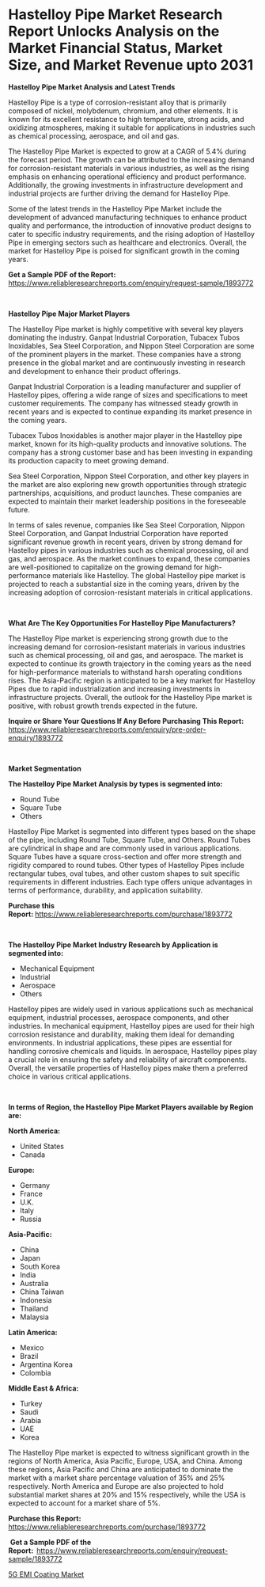 <p><h1>Hastelloy Pipe Market Research Report Unlocks Analysis on the Market Financial Status, Market Size, and Market Revenue upto 2031</h1></p><p><strong>Hastelloy Pipe Market Analysis and Latest Trends</strong></p>
<p><p>Hastelloy Pipe is a type of corrosion-resistant alloy that is primarily composed of nickel, molybdenum, chromium, and other elements. It is known for its excellent resistance to high temperature, strong acids, and oxidizing atmospheres, making it suitable for applications in industries such as chemical processing, aerospace, and oil and gas.</p><p>The Hastelloy Pipe Market is expected to grow at a CAGR of 5.4% during the forecast period. The growth can be attributed to the increasing demand for corrosion-resistant materials in various industries, as well as the rising emphasis on enhancing operational efficiency and product performance. Additionally, the growing investments in infrastructure development and industrial projects are further driving the demand for Hastelloy Pipe.</p><p>Some of the latest trends in the Hastelloy Pipe Market include the development of advanced manufacturing techniques to enhance product quality and performance, the introduction of innovative product designs to cater to specific industry requirements, and the rising adoption of Hastelloy Pipe in emerging sectors such as healthcare and electronics. Overall, the market for Hastelloy Pipe is poised for significant growth in the coming years.</p></p>
<p><strong>Get a Sample PDF of the Report:&nbsp;</strong> <a href="https://www.reliableresearchreports.com/enquiry/request-sample/1893772">https://www.reliableresearchreports.com/enquiry/request-sample/1893772</a></p>
<p>&nbsp;</p>
<p><strong>Hastelloy Pipe Major Market Players</strong></p>
<p><p>The Hastelloy Pipe market is highly competitive with several key players dominating the industry. Ganpat Industrial Corporation, Tubacex Tubos Inoxidables, Sea Steel Corporation, and Nippon Steel Corporation are some of the prominent players in the market. These companies have a strong presence in the global market and are continuously investing in research and development to enhance their product offerings.</p><p>Ganpat Industrial Corporation is a leading manufacturer and supplier of Hastelloy pipes, offering a wide range of sizes and specifications to meet customer requirements. The company has witnessed steady growth in recent years and is expected to continue expanding its market presence in the coming years.</p><p>Tubacex Tubos Inoxidables is another major player in the Hastelloy pipe market, known for its high-quality products and innovative solutions. The company has a strong customer base and has been investing in expanding its production capacity to meet growing demand.</p><p>Sea Steel Corporation, Nippon Steel Corporation, and other key players in the market are also exploring new growth opportunities through strategic partnerships, acquisitions, and product launches. These companies are expected to maintain their market leadership positions in the foreseeable future.</p><p>In terms of sales revenue, companies like Sea Steel Corporation, Nippon Steel Corporation, and Ganpat Industrial Corporation have reported significant revenue growth in recent years, driven by strong demand for Hastelloy pipes in various industries such as chemical processing, oil and gas, and aerospace. As the market continues to expand, these companies are well-positioned to capitalize on the growing demand for high-performance materials like Hastelloy. The global Hastelloy pipe market is projected to reach a substantial size in the coming years, driven by the increasing adoption of corrosion-resistant materials in critical applications.</p></p>
<p>&nbsp;</p>
<p><strong>What Are The Key Opportunities For Hastelloy Pipe Manufacturers?</strong></p>
<p><p>The Hastelloy Pipe market is experiencing strong growth due to the increasing demand for corrosion-resistant materials in various industries such as chemical processing, oil and gas, and aerospace. The market is expected to continue its growth trajectory in the coming years as the need for high-performance materials to withstand harsh operating conditions rises. The Asia-Pacific region is anticipated to be a key market for Hastelloy Pipes due to rapid industrialization and increasing investments in infrastructure projects. Overall, the outlook for the Hastelloy Pipe market is positive, with robust growth trends expected in the future.</p></p>
<p><strong>Inquire or Share Your Questions If Any Before Purchasing This Report:</strong> <a href="https://www.reliableresearchreports.com/enquiry/pre-order-enquiry/1893772">https://www.reliableresearchreports.com/enquiry/pre-order-enquiry/1893772</a></p>
<p>&nbsp;</p>
<p><strong>Market Segmentation</strong></p>
<p><strong>The Hastelloy Pipe Market Analysis by types is segmented into:</strong></p>
<p><ul><li>Round Tube</li><li>Square Tube</li><li>Others</li></ul></p>
<p><p>Hastelloy Pipe Market is segmented into different types based on the shape of the pipe, including Round Tube, Square Tube, and Others. Round Tubes are cylindrical in shape and are commonly used in various applications. Square Tubes have a square cross-section and offer more strength and rigidity compared to round tubes. Other types of Hastelloy Pipes include rectangular tubes, oval tubes, and other custom shapes to suit specific requirements in different industries. Each type offers unique advantages in terms of performance, durability, and application suitability.</p></p>
<p><strong>Purchase this Report:&nbsp;</strong><a href="https://www.reliableresearchreports.com/purchase/1893772">https://www.reliableresearchreports.com/purchase/1893772</a></p>
<p>&nbsp;</p>
<p><strong>The Hastelloy Pipe Market Industry Research by Application is segmented into:</strong></p>
<p><ul><li>Mechanical Equipment</li><li>Industrial</li><li>Aerospace</li><li>Others</li></ul></p>
<p><p>Hastelloy pipes are widely used in various applications such as mechanical equipment, industrial processes, aerospace components, and other industries. In mechanical equipment, Hastelloy pipes are used for their high corrosion resistance and durability, making them ideal for demanding environments. In industrial applications, these pipes are essential for handling corrosive chemicals and liquids. In aerospace, Hastelloy pipes play a crucial role in ensuring the safety and reliability of aircraft components. Overall, the versatile properties of Hastelloy pipes make them a preferred choice in various critical applications.</p></p>
<p>&nbsp;</p>
<p><strong>In terms of Region, the Hastelloy Pipe Market Players available by Region are:</strong></p>
<p>
    <p> <strong> North America: </strong>
        <ul>
            <li>United States</li>
            <li>Canada</li>
        </ul>
        </p> 
    <p> <strong> Europe: </strong>
        <ul>
            <li>Germany</li>
            <li>France</li>
            <li>U.K.</li>
            <li>Italy</li>
            <li>Russia</li>
        </ul>
        </p> 
    <p> <strong> Asia-Pacific: </strong>
        <ul>
            <li>China</li>
            <li>Japan</li>
            <li>South Korea</li>
            <li>India</li>
            <li>Australia</li>
            <li>China Taiwan</li>
            <li>Indonesia</li>
            <li>Thailand</li>
            <li>Malaysia</li>
        </ul>
        </p> 
    <p> <strong> Latin America: </strong>
        <ul>
            <li>Mexico</li>
            <li>Brazil</li>
            <li>Argentina Korea</li>
            <li>Colombia</li>
        </ul>
        </p> 
    <p> <strong> Middle East & Africa: </strong>
        <ul>
            <li>Turkey</li>
            <li>Saudi</li>
            <li>Arabia</li>
            <li>UAE</li>
            <li>Korea</li>
        </ul>
    </p>
    </p>
<p><p>The Hastelloy Pipe market is expected to witness significant growth in the regions of North America, Asia Pacific, Europe, USA, and China. Among these regions, Asia Pacific and China are anticipated to dominate the market with a market share percentage valuation of 35% and 25% respectively. North America and Europe are also projected to hold substantial market shares at 20% and 15% respectively, while the USA is expected to account for a market share of 5%.</p></p>
<p><strong>Purchase this Report: </strong><a href="https://www.reliableresearchreports.com/purchase/1893772">https://www.reliableresearchreports.com/purchase/1893772</a></p>
<p>&nbsp;<strong>Get a Sample PDF of the Report:&nbsp;&nbsp;</strong><a href="https://www.reliableresearchreports.com/enquiry/request-sample/1893772">https://www.reliableresearchreports.com/enquiry/request-sample/1893772</a></p>
<p><strong></strong></p>
<p><p><a href="https://meowing-canidae-761.notion.site/5G-EMI-Coating-Market-Furnish-Information-about-Market-Size-Market-Share-Market-Dynamics-and-Proj-2b468e0030f04bc796372c548c7dfd7d">5G EMI Coating Market</a></p></p>